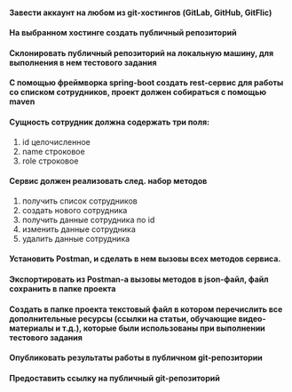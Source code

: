 #### Завести аккаунт на любом из git-хостингов (GitLab, GitHub, GitFlic)
#### На выбранном хостинге создать публичный репозиторий
#### Склонировать публичный репозиторий на локальную машину, для выполнения в нем тестового задания
#### С помощью фреймворка spring-boot создать rest-сервис для работы со списком сотрудников, проект должен собираться с помощью maven
#### Сущность сотрудник должна содержать три поля:
1. id целочисленное
2. name строковое
3. role строковое
#### Сервис должен реализовать след. набор методов
1. получить список сотрудников
2. создать нового сотрудника
3. получить данные сотрудника по id
4. изменить данные сотрудника
5. удалить данные сотрудника
 
#### Установить Postman, и сделать в нем вызовы всех методов сервиса.
#### Экспортировать из Postman-a вызовы методов в json-файл, файл сохранить в папке проекта
#### Создать в папке проекта текстовый файл в котором перечислить все дополнительные ресурсы (ссылки на статьи, обучающие видео-материалы и т.д.), которые были использованы при выполнении тестового задания
#### Опубликовать результаты работы в публичном git-репозитории
#### Предоставить ссылку на публичный git-репозиторий

